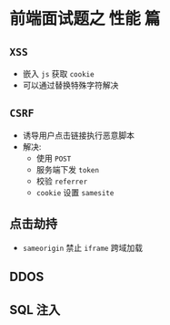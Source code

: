 # 前端面试题之 性能 篇

## `XSS`
- 嵌入 `js` 获取 `cookie`
- 可以通过替换特殊字符解决

## `CSRF`
- 诱导用户点击链接执行恶意脚本
- 解决: 
    - 使用 `POST`
    - 服务端下发 `token`
    - 校验 `referrer`
    - `cookie` 设置 `samesite`

## 点击劫持
- `sameorigin` 禁止 `iframe` 跨域加载

## DDOS

## SQL 注入
